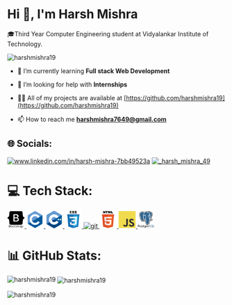 <h1 align="left">Hi 👋, I'm Harsh Mishra</h1>
<p>🎓Third Year Computer Engineering student at Vidyalankar Institute of Technology.</p>

<p align="left"> <img src="https://komarev.com/ghpvc/?username=harshmishra19&label=Profile%20views&color=0e75b6&style=flat" alt="harshmishra19" /> </p>

- 🌱 I’m currently learning **Full stack Web Development**

- 🤝 I’m looking for help with **Internships**

- 👨‍💻 All of my projects are available at [https://github.com/harshmishra19](https://github.com/harshmishra19)

- 📫 How to reach me **harshmishra7649@gmail.com**

## 🌐 Socials:
<p align="left">
<a href="https://linkedin.com/in/www.linkedin.com/in/harsh-mishra-7bb49523a" target="blank"><img align="center" src="https://raw.githubusercontent.com/rahuldkjain/github-profile-readme-generator/master/src/images/icons/Social/linked-in-alt.svg" alt="www.linkedin.com/in/harsh-mishra-7bb49523a" height="30" width="40" /></a>
<a href="https://instagram.com/_harsh_mishra_49" target="blank"><img align="center" src="https://raw.githubusercontent.com/rahuldkjain/github-profile-readme-generator/master/src/images/icons/Social/instagram.svg" alt="_harsh_mishra_49" height="30" width="40" /></a>
</p>

# 💻 Tech Stack:
<p align="left"> <a href="https://getbootstrap.com" target="_blank" rel="noreferrer"> <img src="https://raw.githubusercontent.com/devicons/devicon/master/icons/bootstrap/bootstrap-plain-wordmark.svg" alt="bootstrap" width="40" height="40"/> </a> <a href="https://www.cprogramming.com/" target="_blank" rel="noreferrer"> <img src="https://raw.githubusercontent.com/devicons/devicon/master/icons/c/c-original.svg" alt="c" width="40" height="40"/> </a> <a href="https://www.w3schools.com/cpp/" target="_blank" rel="noreferrer"> <img src="https://raw.githubusercontent.com/devicons/devicon/master/icons/cplusplus/cplusplus-original.svg" alt="cplusplus" width="40" height="40"/> </a> <a href="https://www.w3schools.com/css/" target="_blank" rel="noreferrer"> <img src="https://raw.githubusercontent.com/devicons/devicon/master/icons/css3/css3-original-wordmark.svg" alt="css3" width="40" height="40"/> </a> <a href="https://git-scm.com/" target="_blank" rel="noreferrer"> <img src="https://www.vectorlogo.zone/logos/git-scm/git-scm-icon.svg" alt="git" width="40" height="40"/> </a> <a href="https://www.w3.org/html/" target="_blank" rel="noreferrer"> <img src="https://raw.githubusercontent.com/devicons/devicon/master/icons/html5/html5-original-wordmark.svg" alt="html5" width="40" height="40"/> </a> <a href="https://developer.mozilla.org/en-US/docs/Web/JavaScript" target="_blank" rel="noreferrer"> <img src="https://raw.githubusercontent.com/devicons/devicon/master/icons/javascript/javascript-original.svg" alt="javascript" width="40" height="40"/> </a> <a href="https://www.postgresql.org" target="_blank" rel="noreferrer"> <img src="https://raw.githubusercontent.com/devicons/devicon/master/icons/postgresql/postgresql-original-wordmark.svg" alt="postgresql" width="40" height="40"/> </a> </p>

# 📊 GitHub Stats:
<p><img align="left" src="https://github-readme-stats.vercel.app/api/top-langs?username=harshmishra19&show_icons=true&locale=en&layout=compact" alt="harshmishra19" /></p>

<p>&nbsp;<img align="center" src="https://github-readme-stats.vercel.app/api?username=harshmishra19&show_icons=true&locale=en" alt="harshmishra19" /></p>

<p><img align="center" src="https://github-readme-streak-stats.herokuapp.com/?user=harshmishra19&" alt="harshmishra19" /></p>
